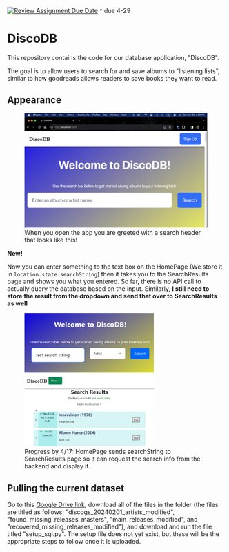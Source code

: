 [![Review Assignment Due Date](https://classroom.github.com/assets/deadline-readme-button-24ddc0f5d75046c5622901739e7c5dd533143b0c8e959d652212380cedb1ea36.svg)](https://classroom.github.com/a/XJErSDDc)
^ due 4-29

# DiscoDB
This repository contains the code for our database application, "DiscoDB".

The goal is to allow users to search for and save albums to "listening lists", 
similar to how goodreads allows readers to save books they want to read.

## Appearance
<figure>
    <img src="./about_images/HomePage_3-30.png">
    <figcaption>When you open the app you are greeted with a search header that looks like this!</figcaption>
</figure>

__**New!**__

 Now you can enter something to the text box on the HomePage (We store it in `location.state.searchString`) then it takes you to the SearchResults page and shows you what you entered. So far, there is no API call to actually query the database based on the input. Similarly, __I still need to store the result from the dropdown and send that over to SearchResults as well__
<figure>
    <img width="300px" src="./about_images/example_search_4-17_successfully-sent-to-SearchResults-but-missing-searchby.png">
    <img width="300px" src="./about_images/SearchResults_4-17_receives-searchString-but-not-searchBy.png">
    <figcaption>Progress by 4/17: HomePage sends searchString to SearchResults page so it can request the search info from the backend and display it. </figcaption>
</figure>

## Pulling the current dataset
Go to this [Google Drive link](https://drive.google.com/drive/u/1/folders/1pKdHyqLQyvNPYMsrdXC8M1apf1UDdFR4), download all of the files in the folder (the files are titled as follows: "discogs_20240201_artists_modified", "found_missing_releases_masters", "main_releases_modified", and "recovered_missing_releases_modified"), and download and run the file titled "setup_sql.py". The setup file does not yet exist, but these will be the appropriate steps to follow once it is uploaded.
